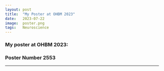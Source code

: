 ```yaml
---
layout: post
title:  "My Poster at OHBM 2023"
date:   2023-07-22
image:  poster.png
tags:   Neuroscience
---
```


### My poster at OHBM 2023:
### Poster Number <strong> 2553 </strong>

---
<object data="images/POSTER_toprint_Maschke.pdf" width="1000" height="1000" type='application/pdf'></object>
